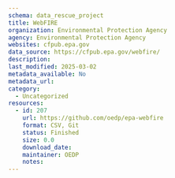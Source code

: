 ```yaml
---
schema: data_rescue_project 
title: WebFIRE
organization: Environmental Protection Agency
agency: Environmental Protection Agency
websites: cfpub.epa.gov
data_source: https://cfpub.epa.gov/webfire/
description: 
last_modified: 2025-03-02
metadata_available: No
metadata_url: 
category:
  - Uncategorized
resources:
  - id: 207
    url: https://github.com/oedp/epa-webfire
    format: CSV, Git
    status: Finished
    size: 0.0
    download_date: 
    maintainer: OEDP
    notes: 
---
```

